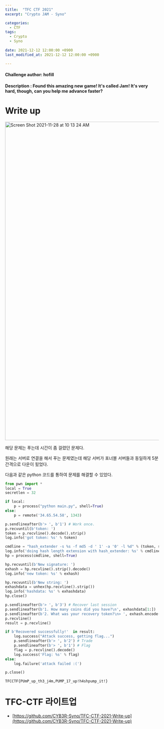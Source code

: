 ```yaml
---
title:  "TFC CTF 2021"
excerpt: "Crypto JAM - Syno"

categories:
  - CTF
tags:
  - Crypto
  - Syno
  
date: 2021-12-12 12:00:00 +0900
last_modified_at: 2021-12-12 12:00:00 +0900

---
```


#### Challenge author: hofill
#### Description : Found this amazing new game! It's called Jam! It's very hard, though, can you help me advance faster?

# Write up

<img width="1043" alt="Screen Shot 2021-11-28 at 10 13 24 AM" src="https://user-images.githubusercontent.com/84657474/143725136-74ac7aa7-53d8-4175-908b-d2206be53a87.png">

해당 문제는 푸는데 시간이 좀 걸렸던 문제다.

원래는 서버로 연결을 해서 푸는 문제였는데 해당 서버가 포너블 서버들과 동일하게 5분 간격으로 다운이 됬었다.

다음과 같은 python 코드를 통하여 문제를 해결할 수 있었다.

```python
from pwn import *
local = True
secretlen = 32

if local:
    p = process("python main.py", shell=True)
else:
    p = remote('34.65.54.58', 1343)

p.sendlineafter(b'> ', b'1') # Work once.
p.recvuntil(b'token: ')
token = p.recvline().decode().strip()
log.info('got token: %s' % token)

cmdline = "hash_extender -s %s -f md5 -d ' 1' -a '0' -l %d" % (token, secretlen)
log.info('doing hash length extension with hash_extender: %s' % cmdline)
hp = process(cmdline, shell=True)

hp.recvuntil(b'New signature: ')
exhash = hp.recvline().strip().decode()
log.info('new token: %s' % exhash)

hp.recvuntil(b'New string: ')
exhashdata = unhex(hp.recvline().strip())
log.info('hashdata: %s' % exhashdata)
hp.close()

p.sendlineafter(b'> ', b'3') # Recover last session
p.sendlineafter(b'1. How many coins did you have?\n', exhashdata[1:])
p.sendlineafter(b'2. What was your recovery token?\n> ', exhash.encode())
p.recvline()
result = p.recvline()

if b'Recovered successfully!'  in result:
    log.success("Attack success, getting flag...")
    p.sendlineafter(b'> ', b'2') # Trade
    p.sendlineafter(b'> ', b'1') # Flag
    flag = p.recvline().decode()
    log.success('Flag: %s' % flag)
else:
    log.failure('attack failed :(')

p.close()
```


```
TFCCTF{PUmP_up_th3_j4m,PUMP_17_up!h4shpump_it!}
```

# TFC-CTF 라이트업 
- [https://github.com/CYB3R-Syno/TFC-CTF-2021-Write-up](https://github.com/CYB3R-Syno/TFC-CTF-2021-Write-up)